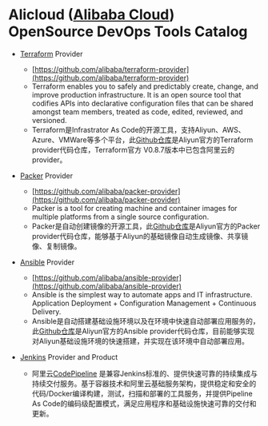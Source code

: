 # Alicloud ([Alibaba Cloud](http://www.aliyun.com)) OpenSource DevOps Tools Catalog

* [Terraform](https://www.terraform.io/) Provider
	* [https://github.com/alibaba/terraform-provider](https://github.com/alibaba/terraform-provider)
	* Terraform enables you to safely and predictably create, change, and improve production infrastructure. It is an open source tool that codifies APIs into declarative configuration files that can be shared amongst team members, treated as code, edited, reviewed, and versioned.
	* Terraform是Infrastrator As Code的开源工具，支持Aliyun、AWS、Azure、VMWare等多个平台，此[Github仓库](https://github.com/alibaba/terraform-provider)是Aliyun官方的Terraform provider代码仓库，Terraform官方 V0.8.7版本中已包含阿里云的provider。

* [Packer](https://www.packer.io/) Provider
	* [https://github.com/alibaba/packer-provider](https://github.com/alibaba/packer-provider)
	* Packer is a tool for creating machine and container images for multiple platforms from a single source configuration.
	* Packer是自动创建镜像的开源工具，此[Github仓库](https://github.com/alibaba/packer-provider)是Aliyun官方的Packer provider代码仓库，能够基于Aliyun的基础镜像自动生成镜像、共享镜像、复制镜像。

* [Ansible](https://www.ansible.com/) Provider
    * [https://github.com/alibaba/ansible-provider](https://github.com/alibaba/ansible-provider)
    * Ansible is the simplest way to automate apps and IT infrastructure. Application Deployment + Configuration Management + Continuous Delivery.
    * Ansible是自动搭建基础设施环境以及在环境中快速自动部署应用服务的，此[Github仓库](https://github.com/alibaba/ansible-provider)是Aliyun官方的Ansible provider代码仓库，目前能够实现对Aliyun基础设施环境的快速搭建，并实现在该环境中自动部署应用。

* [Jenkins](https://jenkins.io/) Provider and Product 
	* 阿里云[CodePipeline](https://cn.aliyun.com/product/codepipeline) 是兼容Jenkins标准的、提供快速可靠的持续集成与持续交付服务。基于容器技术和阿里云基础服务架构，提供稳定和安全的代码/Docker编译构建，测试，扫描和部署的工具服务，并提供Pipeline As Code的编码级配置模式，满足应用程序和基础设施快速可靠的交付和更新。
